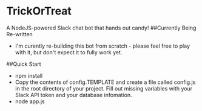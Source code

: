 # TrickOrTreat
A NodeJS-powered Slack chat bot that hands out candy!
##Currently Being Re-written
 - I'm curently re-building this bot from scratch - please feel free to play with it, but don't expect it to fully work yet.

##Quick Start
 - npm install
 - Copy the contents of config.TEMPLATE and create a file called config.js in the root directory of your project. Fill out missing variables with your Slack API token and your database infomation.
 - node app.js
